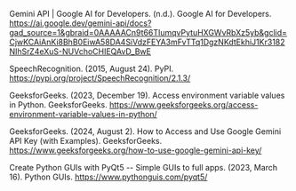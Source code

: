 Gemini API | Google AI for Developers. (n.d.). Google AI for Developers. https://ai.google.dev/gemini-api/docs?gad_source=1&gbraid=0AAAAACn9t66TIumqvPytuHXGWvRbXz5yb&gclid=CjwKCAiAnKi8BhB0EiwA58DA4SiVdzFEYA3mFvTTq1DgzNKdtEkhiJ1Kr3182NIhSrZ4eXuS-NUVchoCHIEQAvD_BwE 

SpeechRecognition. (2015, August 24). PyPI. https://pypi.org/project/SpeechRecognition/2.1.3/ 

GeeksforGeeks. (2023, December 19). Access environment variable values in Python. GeeksforGeeks. https://www.geeksforgeeks.org/access-environment-variable-values-in-python/ 

GeeksforGeeks. (2024, August 2). How to Access and Use Google Gemini API Key (with Examples). GeeksforGeeks. https://www.geeksforgeeks.org/how-to-use-google-gemini-api-key/ 

Create Python GUIs with PyQt5 -- Simple GUIs to full apps. (2023, March 16). Python GUIs. https://www.pythonguis.com/pyqt5/ 
